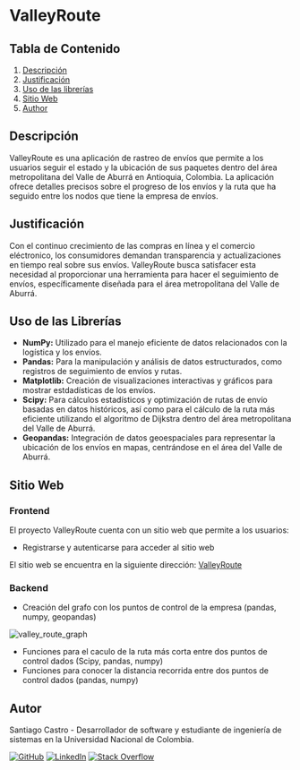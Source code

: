 # ValleyRoute

## Tabla de Contenido
1. [Descripción](#descripción)
2. [Justificación](#justificación)
3. [Uso de las librerías](#uso-de-las-librerías)
4. [Sitio Web](#sitio-web)
7. [Author](#author)

## Descripción
ValleyRoute es una aplicación de rastreo de envíos que permite a los usuarios seguir el estado y la ubicación de sus paquetes dentro del área metropolitana del Valle de Aburrá en Antioquia, Colombia. La aplicación ofrece detalles precisos sobre el progreso de los envíos y la ruta que ha seguido entre los nodos que tiene la empresa de envíos.

## Justificación
Con el continuo crecimiento de las compras en línea y el comercio eléctronico, los consumidores demandan transparencia y actualizaciones en tiempo real sobre sus envíos. ValleyRoute busca satisfacer esta necesidad al proporcionar una herramienta para hacer el seguimiento de envíos, específicamente diseñada para el área metropolitana del Valle de Aburrá.

## Uso de las Librerías
- **NumPy:** Utilizado para el manejo eficiente de datos relacionados con la logística y los envíos.
- **Pandas:** Para la manipulación y análisis de datos estructurados, como registros de seguimiento de envíos y rutas.
- **Matplotlib:** Creación de visualizaciones interactivas y gráficos para mostrar estdadísticas de los envíos.
- **Scipy:** Para cálculos estadísticos y optimización de rutas de envío basadas en datos históricos, así como para el cálculo de la ruta más eficiente utilizando el algoritmo de Dijkstra dentro del área metropolitana del Valle de Aburrá.
- **Geopandas:** Integración de datos geoespaciales para representar la ubicación de los envíos en mapas, centrándose en el área del Valle de Aburrá.

## Sitio Web

### Frontend
El proyecto ValleyRoute cuenta con un sitio web que permite a los usuarios:

- Registrarse y autenticarse para acceder al sitio web

El sitio web se encuentra en la siguiente dirección: [ValleyRoute](http://valleyweb.s3-website-us-east-1.amazonaws.com/)

### Backend
- Creación del grafo con los puntos de control de la empresa (pandas, numpy, geopandas)


![valley_route_graph](https://github.com/sacastrot/ppi_dai_CASTROs/assets/70394887/d9a3929e-0520-4fec-8c14-cb7ece4f0f1d)

- Funciones para el caculo de la ruta más corta entre dos puntos de control dados (Scipy, pandas, numpy)
- Funciones para conocer la distancia recorrida entre dos puntos de control dados (pandas, numpy)


## Autor

Santiago Castro - Desarrollador de software y estudiante de ingeniería de sistemas en la Universidad Nacional de Colombia.


[![GitHub](https://img.shields.io/badge/GitHub-Profile-blue?style=flat-square&logo=github)](https://github.com/sacastrot)
[![LinkedIn](https://img.shields.io/badge/LinkedIn-Profile-blue?style=flat-square&logo=linkedin)](https://www.linkedin.com/in/santiago-castro-tabares/)
[![Stack Overflow](https://img.shields.io/badge/Stack%20Overflow-Profile-blue?style=flat-square&logo=stackoverflow)](https://stackoverflow.com/users/19891867/santiago)


